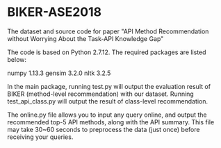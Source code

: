 # BIKER-ASE2018
The dataset and source code for paper "API Method Recommendation without Worrying About the Task-API Knowledge Gap"

The code is based on Python 2.7.12. The required packages are listed below:

numpy 1.13.3
gensim 3.2.0
nltk 3.2.5

In the main package, running test.py will output the evaluation result of BIKER (method-level recommendation) with our dataset. Running test_api_class.py will output the result of class-level recommendation.

The online.py file allows you to input any query online, and output the recommended top-5 API methods, along with the API summary. This file may take 30~60 seconds to preprocess the data (just once) before receiving your queries.
